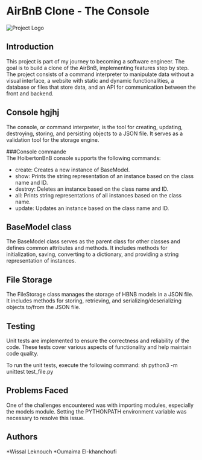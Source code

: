 # AirBnB Clone - The Console
![Project Logo](https://s3.amazonaws.com/alx-intranet.hbtn.io/uploads/medias/2018/6/65f4a1dd9c51265f49d0.png?X-Amz-Algorithm=AWS4-HMAC-SHA256&X-Amz-Credential=AKIARDDGGGOUSBVO6H7D%2F20240210%2Fus-east-1%2Fs3%2Faws4_request&X-Amz-Date=20240210T000431Z&X-Amz-Expires=86400&X-Amz-SignedHeaders=host&X-Amz-Signature=ff4595f0326ac16d4b94ff6a7833dad8f7b6e498b41e639b94ccb61bfbd13920)


## Introduction
This project is part of my journey to becoming a software engineer. The goal is to build a clone of the AirBnB, implementing features step by step. The project consists of a command interpreter to manipulate data without a visual interface, a website with static and dynamic functionalities, a database or files that store data, and an API for communication between the front and backend.

## Console hgjhj
The console, or command interpreter, is the tool for creating, updating, destroying, storing, and persisting objects to a JSON file. It serves as a validation tool for the storage engine.

###Console commande   
The HolbertonBnB console supports the following commands:
- create: Creates a new instance of BaseModel.
- show: Prints the string representation of an instance based on the class name and ID.
- destroy: Deletes an instance based on the class name and ID.
- all: Prints string representations of all instances based on the class name.
- update: Updates an instance based on the class name and ID.

## BaseModel class
The BaseModel class serves as the parent class for other classes and defines common attributes and methods. It includes methods for initialization, saving, converting to a dictionary, and providing a string representation of instances.

## File Storage
The FileStorage class manages the storage of HBNB models in a JSON file. It includes methods for storing, retrieving, and serializing/deserializing objects to/from the JSON file.

## Testing 
Unit tests are implemented to ensure the correctness and reliability of the code. These tests cover various aspects of functionality and help maintain code quality.

To run the unit tests, execute the following command:
sh
python3 -m unittest test_file.py


## Problems Faced
One of the challenges encountered was with importing modules, especially the models module. Setting the PYTHONPATH environment variable was necessary to resolve this issue.


## Authors

*Wissal Leknouch
*Oumaima El-khanchoufi

